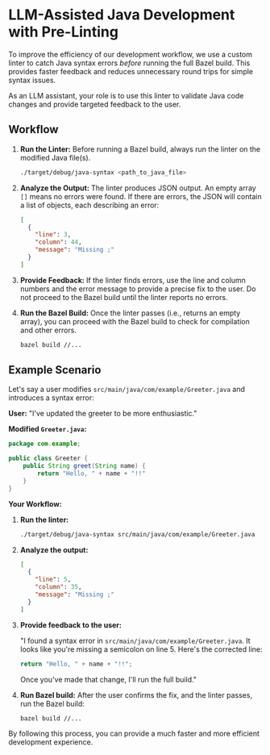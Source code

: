 # LLM-Assisted Java Development with Pre-Linting

To improve the efficiency of our development workflow, we use a custom linter to catch Java syntax errors *before* running the full Bazel build. This provides faster feedback and reduces unnecessary round trips for simple syntax issues.

As an LLM assistant, your role is to use this linter to validate Java code changes and provide targeted feedback to the user.

## Workflow

1.  **Run the Linter:** Before running a Bazel build, always run the linter on the modified Java file(s).

    ```bash
    ./target/debug/java-syntax <path_to_java_file>
    ```

2.  **Analyze the Output:** The linter produces JSON output. An empty array `[]` means no errors were found. If there are errors, the JSON will contain a list of objects, each describing an error:

    ```json
    [
      {
        "line": 3,
        "column": 44,
        "message": "Missing ;"
      }
    ]
    ```

3.  **Provide Feedback:** If the linter finds errors, use the line and column numbers and the error message to provide a precise fix to the user. Do not proceed to the Bazel build until the linter reports no errors.

4.  **Run the Bazel Build:** Once the linter passes (i.e., returns an empty array), you can proceed with the Bazel build to check for compilation and other errors.

    ```bash
    bazel build //...
    ```

## Example Scenario

Let's say a user modifies `src/main/java/com/example/Greeter.java` and introduces a syntax error:

**User:** "I've updated the greeter to be more enthusiastic."

**Modified `Greeter.java`:**
```java
package com.example;

public class Greeter {
    public String greet(String name) {
        return "Hello, " + name + "!!"
    }
}
```

**Your Workflow:**

1.  **Run the linter:**

    ```bash
    ./target/debug/java-syntax src/main/java/com/example/Greeter.java
    ```

2.  **Analyze the output:**

    ```json
    [
      {
        "line": 5,
        "column": 35,
        "message": "Missing ;"
      }
    ]
    ```

3.  **Provide feedback to the user:**

    "I found a syntax error in `src/main/java/com/example/Greeter.java`. It looks like you're missing a semicolon on line 5. Here's the corrected line:

    ```java
    return "Hello, " + name + "!!";
    ```

    Once you've made that change, I'll run the full build."

4.  **Run Bazel build:** After the user confirms the fix, and the linter passes, run the Bazel build:

    ```bash
    bazel build //...
    ```

By following this process, you can provide a much faster and more efficient development experience.
